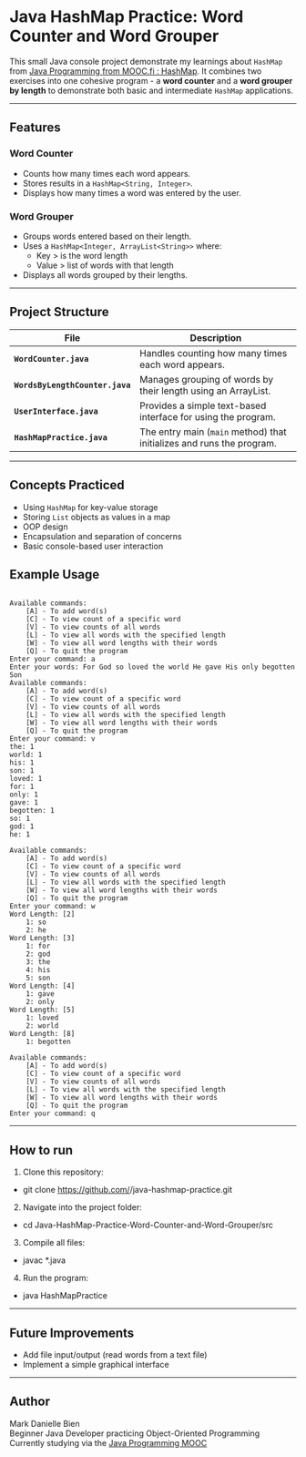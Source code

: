 # Java HashMap Practice: Word Counter and Word Grouper

This small Java console project demonstrate my learnings about `HashMap` from [Java Programming from MOOC.fi : HashMap](https://java-programming.mooc.fi/part-8/2-hash-map).
It combines two exercises into one cohesive program - a **word counter** and a **word grouper by length** to demonstrate both basic and intermediate `HashMap` applications.

---

## Features

### Word Counter

- Counts how many times each word appears.
- Stores results in a `HashMap<String, Integer>`.
- Displays how many times a word was entered by the user.

### Word Grouper

- Groups words entered based on their length.
- Uses a `HashMap<Integer, ArrayList<String>>` where:
  - Key > is the word length
  - Value > list of words with that length
- Displays all words grouped by their lengths.

---

## Project Structure

| File                            | Description                                                           |
| ------------------------------- | --------------------------------------------------------------------- |
| **`WordCounter.java`**          | Handles counting how many times each word appears.                    |
| **`WordsByLengthCounter.java`** | Manages grouping of words by their length using an ArrayList.         |
| **`UserInterface.java`**        | Provides a simple text-based interface for using the program.         |
| **`HashMapPractice.java`**      | The entry main (`main` method) that initializes and runs the program. |

---

## Concepts Practiced

- Using `HashMap` for key-value storage
- Storing `List` objects as values in a map
- OOP design
- Encapsulation and separation of concerns
- Basic console-based user interaction

## Example Usage

<pre><code>
Available commands: 
	[A] - To add word(s)
	[C] - To view count of a specific word
	[V] - To view counts of all words
	[L] - To view all words with the specified length
	[W] - To view all word lengths with their words
	[Q] - To quit the program
Enter your command: a
Enter your words: For God so loved the world He gave His only begotten Son
Available commands: 
	[A] - To add word(s)
	[C] - To view count of a specific word
	[V] - To view counts of all words
	[L] - To view all words with the specified length
	[W] - To view all word lengths with their words
	[Q] - To quit the program
Enter your command: v
the: 1
world: 1
his: 1
son: 1
loved: 1
for: 1
only: 1
gave: 1
begotten: 1
so: 1
god: 1
he: 1

Available commands: 
	[A] - To add word(s)
	[C] - To view count of a specific word
	[V] - To view counts of all words
	[L] - To view all words with the specified length
	[W] - To view all word lengths with their words
	[Q] - To quit the program
Enter your command: w
Word Length: [2]
	1: so
	2: he
Word Length: [3]
	1: for
	2: god
	3: the
	4: his
	5: son
Word Length: [4]
	1: gave
	2: only
Word Length: [5]
	1: loved
	2: world
Word Length: [8]
	1: begotten

Available commands: 
	[A] - To add word(s)
	[C] - To view count of a specific word
	[V] - To view counts of all words
	[L] - To view all words with the specified length
	[W] - To view all word lengths with their words
	[Q] - To quit the program
Enter your command: q
</code></pre>

---

## How to run

1. Clone this repository:

- git clone https://github.com/<your-username>/java-hashmap-practice.git

2. Navigate into the project folder:

- cd Java-HashMap-Practice-Word-Counter-and-Word-Grouper/src

3. Compile all files:

- javac \*.java

4. Run the program:

- java HashMapPractice

---

## Future Improvements

- Add file input/output (read words from a text file)
- Implement a simple graphical interface

---

## Author

Mark Danielle Bien<br>
Beginner Java Developer practicing Object-Oriented Programming<br>
Currently studying via the [Java Programming MOOC](https://java-programming.mooc.fi/)